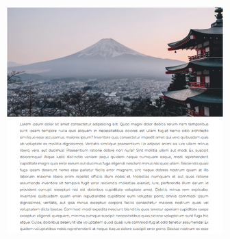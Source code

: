 ![Screenshot](https://github.com/AnneDupin/Header_Fixed_Practice/blob/main/FireShot%20Capture%20041%20-%20Header%20-%20.png)
